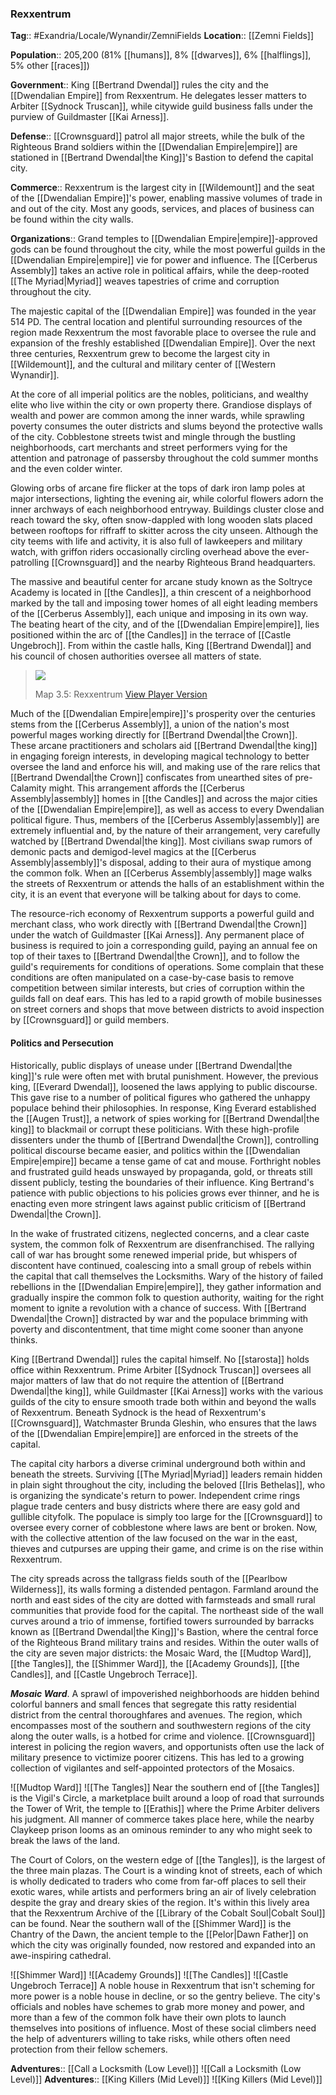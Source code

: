 ### Rexxentrum
**Tag**:: #Exandria/Locale/Wynandir/ZemniFields
**Location**:: [[Zemni Fields]]

**Population**:: 205,200 (81% [[humans]], 8% [[dwarves]], 6% [[halflings]], 5% other [[races]])

**Government**:: King [[Bertrand Dwendal]] rules the city and the [[Dwendalian Empire]] from Rexxentrum. He delegates lesser matters to Arbiter [[Sydnock Truscan]], while citywide guild business falls under the purview of Guildmaster [[Kai Arness]].

**Defense**:: [[Crownsguard]] patrol all major streets, while the bulk of the Righteous Brand soldiers within the [[Dwendalian Empire|empire]] are stationed in [[Bertrand Dwendal|the King]]'s Bastion to defend the capital city.

**Commerce**:: Rexxentrum is the largest city in [[Wildemount]] and the seat of the [[Dwendalian Empire]]'s power, enabling massive volumes of trade in and out of the city. Most any goods, services, and places of business can be found within the city walls.

**Organizations**:: Grand temples to [[Dwendalian Empire|empire]]-approved gods can be found throughout the city, while the most powerful guilds in the [[Dwendalian Empire|empire]] vie for power and influence. The [[Cerberus Assembly]] takes an active role in political affairs, while the deep-rooted [[The Myriad|Myriad]] weaves tapestries of crime and corruption throughout the city.

The majestic capital of the [[Dwendalian Empire]] was founded in the year 514 PD. The central location and plentiful surrounding resources of the region made Rexxentrum the most favorable place to oversee the rule and expansion of the freshly established [[Dwendalian Empire]]. Over the next three centuries, Rexxentrum grew to become the largest city in [[Wildemount]], and the cultural and military center of [[Western Wynandir]].

At the core of all imperial politics are the nobles, politicians, and wealthy elite who live within the city or own property there. Grandiose displays of wealth and power are common among the inner wards, while sprawling poverty consumes the outer districts and slums beyond the protective walls of the city. Cobblestone streets twist and mingle through the bustling neighborhoods, cart merchants and street performers vying for the attention and patronage of passersby throughout the cold summer months and the even colder winter.

Glowing orbs of arcane fire flicker at the tops of dark iron lamp poles at major intersections, lighting the evening air, while colorful flowers adorn the inner archways of each neighborhood entryway. Buildings cluster close and reach toward the sky, often snow-dappled with long wooden slats placed between rooftops for riffraff to skitter across the city unseen. Although the city teems with life and activity, it is also full of lawkeepers and military watch, with griffon riders occasionally circling overhead above the ever-patrolling [[Crownsguard]] and the nearby Righteous Brand headquarters.

The massive and beautiful center for arcane study known as the Soltryce Academy is located in [[the Candles]], a thin crescent of a neighborhood marked by the tall and imposing tower homes of all eight leading members of the [[Cerberus Assembly]], each unique and imposing in its own way. The beating heart of the city, and of the [[Dwendalian Empire|empire]], lies positioned within the arc of [[the Candles]] in the terrace of [[Castle Ungebroch]]. From within the castle halls, King [[Bertrand Dwendal]] and his council of chosen authorities oversee all matters of state.

> [![](https://media.dndbeyond.com/compendium-images/egtw/yDOyqyOocErRgYJK/3.5-Rexxentrum.jpg)](https://media.dndbeyond.com/compendium-images/egtw/yDOyqyOocErRgYJK/3.5-Rexxentrum.jpg)
> 
> Map 3.5: Rexxentrum [View Player Version](https://media.dndbeyond.com/compendium-images/egtw/yDOyqyOocErRgYJK/3.5-Rexxentrum-player.jpg)

Much of the [[Dwendalian Empire|empire]]'s prosperity over the centuries stems from the [[Cerberus Assembly]], a union of the nation's most powerful mages working directly for [[Bertrand Dwendal|the Crown]]. These arcane practitioners and scholars aid [[Bertrand Dwendal|the king]] in engaging foreign interests, in developing magical technology to better oversee the land and enforce his will, and making use of the rare relics that [[Bertrand Dwendal|the Crown]] confiscates from unearthed sites of pre-Calamity might. This arrangement affords the [[Cerberus Assembly|assembly]] homes in [[the Candles]] and across the major cities of the [[Dwendalian Empire|empire]], as well as access to every Dwendalian political figure. Thus, members of the [[Cerberus Assembly|assembly]] are extremely influential and, by the nature of their arrangement, very carefully watched by [[Bertrand Dwendal|the king]]. Most civilians swap rumors of demonic pacts and demigod-level magics at the [[Cerberus Assembly|assembly]]'s disposal, adding to their aura of mystique among the common folk. When an [[Cerberus Assembly|assembly]] mage walks the streets of Rexxentrum or attends the halls of an establishment within the city, it is an event that everyone will be talking about for days to come.

The resource-rich economy of Rexxentrum supports a powerful guild and merchant class, who work directly with [[Bertrand Dwendal|the Crown]] under the watch of Guildmaster [[Kai Arness]]. Any permanent place of business is required to join a corresponding guild, paying an annual fee on top of their taxes to [[Bertrand Dwendal|the Crown]], and to follow the guild's requirements for conditions of operations. Some complain that these conditions are often manipulated on a case-by-case basis to remove competition between similar interests, but cries of corruption within the guilds fall on deaf ears. This has led to a rapid growth of mobile businesses on street corners and shops that move between districts to avoid inspection by [[Crownsguard]] or guild members.

#### Politics and Persecution

Historically, public displays of unease under [[Bertrand Dwendal|the king]]'s rule were often met with brutal punishment. However, the previous king, [[Everard Dwendal]], loosened the laws applying to public discourse. This gave rise to a number of political figures who gathered the unhappy populace behind their philosophies. In response, King Everard established the [[Augen Trust]], a network of spies working for [[Bertrand Dwendal|the king]] to blackmail or corrupt these politicians. With these high-profile dissenters under the thumb of [[Bertrand Dwendal|the Crown]], controlling political discourse became easier, and politics within the [[Dwendalian Empire|empire]] became a tense game of cat and mouse. Forthright nobles and frustrated guild heads unswayed by propaganda, gold, or threats still dissent publicly, testing the boundaries of their influence. King Bertrand's patience with public objections to his policies grows ever thinner, and he is enacting even more stringent laws against public criticism of [[Bertrand Dwendal|the Crown]].

In the wake of frustrated citizens, neglected concerns, and a clear caste system, the common folk of Rexxentrum are disenfranchised. The rallying call of war has brought some renewed imperial pride, but whispers of discontent have continued, coalescing into a small group of rebels within the capital that call themselves the Locksmiths. Wary of the history of failed rebellions in the [[Dwendalian Empire|empire]], they gather information and gradually inspire the common folk to question authority, waiting for the right moment to ignite a revolution with a chance of success. With [[Bertrand Dwendal|the Crown]] distracted by war and the populace brimming with poverty and discontentment, that time might come sooner than anyone thinks.

King [[Bertrand Dwendal]] rules the capital himself. No [[starosta]] holds office within Rexxentrum. Prime Arbiter [[Sydnock Truscan]] oversees all major matters of law that do not require the attention of [[Bertrand Dwendal|the king]], while Guildmaster [[Kai Arness]] works with the various guilds of the city to ensure smooth trade both within and beyond the walls of Rexxentrum. Beneath Sydnock is the head of Rexxentrum's [[Crownsguard]], Watchmaster Brunda Gleshin, who ensures that the laws of the [[Dwendalian Empire|empire]] are enforced in the streets of the capital.

The capital city harbors a diverse criminal underground both within and beneath the streets. Surviving [[The Myriad|Myriad]] leaders remain hidden in plain sight throughout the city, including the beloved [[Iris Bethelas]], who is organizing the syndicate's return to power. Independent crime rings plague trade centers and busy districts where there are easy gold and gullible cityfolk. The populace is simply too large for the [[Crownsguard]] to oversee every corner of cobblestone where laws are bent or broken. Now, with the collective attention of the law focused on the war in the east, thieves and cutpurses are upping their game, and crime is on the rise within Rexxentrum.

The city spreads across the tallgrass fields south of the [[Pearlbow Wilderness]], its walls forming a distended pentagon. Farmland around the north and east sides of the city are dotted with farmsteads and small rural communities that provide food for the capital. The northeast side of the wall curves around a trio of immense, fortified towers surrounded by barracks known as [[Bertrand Dwendal|the King]]'s Bastion, where the central force of the Righteous Brand military trains and resides. Within the outer walls of the city are seven major districts: the Mosaic Ward, the [[Mudtop Ward]], [[the Tangles]], the [[Shimmer Ward]], the [[Academy Grounds]], [[the Candles]], and [[Castle Ungebroch Terrace]].

_**Mosaic Ward**_. A sprawl of impoverished neighborhoods are hidden behind colorful banners and small fences that segregate this ratty residential district from the central thoroughfares and avenues. The region, which encompasses most of the southern and southwestern regions of the city along the outer walls, is a hotbed for crime and violence. [[Crownsguard]] interest in policing the region wavers, and opportunists often use the lack of military presence to victimize poorer citizens. This has led to a growing collection of vigilantes and self-appointed protectors of the Mosaics.

![[Mudtop Ward]]
![[The Tangles]]
Near the southern end of [[the Tangles]] is the Vigil's Circle, a marketplace built around a loop of road that surrounds the Tower of Writ, the temple to [[Erathis]] where the Prime Arbiter delivers his judgment. All manner of commerce takes place here, while the nearby Claykeep prison looms as an ominous reminder to any who might seek to break the laws of the land.

The Court of Colors, on the western edge of [[the Tangles]], is the largest of the three main plazas. The Court is a winding knot of streets, each of which is wholly dedicated to traders who come from far-off places to sell their exotic wares, while artists and performers bring an air of lively celebration despite the gray and dreary skies of the region. It's within this lively area that the Rexxentrum Archive of the [[Library of the Cobalt Soul|Cobalt Soul]] can be found. Near the southern wall of the [[Shimmer Ward]] is the Chantry of the Dawn, the ancient temple to the [[Pelor|Dawn Father]] on which the city was originally founded, now restored and expanded into an awe-inspiring cathedral.

![[Shimmer Ward]]
![[Academy Grounds]]
![[The Candles]]
![[Castle Ungebroch Terrace]]
A noble house in Rexxentrum that isn't scheming for more power is a noble house in decline, or so the gentry believe. The city's officials and nobles have schemes to grab more money and power, and more than a few of the common folk have their own plots to launch themselves into positions of influence. Most of these social climbers need the help of adventurers willing to take risks, while others often need protection from their fellow schemers.

**Adventures**:: [[Call a Locksmith (Low Level)]]
![[Call a Locksmith (Low Level)]]
**Adventures**:: [[King Killers (Mid Level)]]
![[King Killers (Mid Level)]]